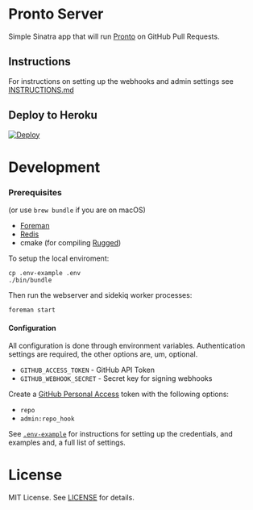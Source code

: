 # Pronto Server

Simple Sinatra app that will run [Pronto](https://github.com/prontolabs/pronto) on GitHub Pull Requests.

## Instructions

For instructions on setting up the webhooks and admin settings see [INSTRUCTIONS.md](INSTRUCTIONS.md)


## Deploy to Heroku

[![Deploy](https://www.herokucdn.com/deploy/button.png)](https://heroku.com/deploy)

# Development

### Prerequisites

(or use `brew bundle` if you are on macOS)

- [Foreman](https://github.com/ddollar/foreman)
- [Redis](https://redis.io)
- cmake (for compiling [Rugged](https://github.com/libgit2/rugged))

To setup the local enviroment:

```
cp .env-example .env
./bin/bundle
```

Then run the webserver and sidekiq worker processes:

```
foreman start
```

#### Configuration

All configuration is done through environment variables. Authentication settings are required, the other options are, um, optional.

- `GITHUB_ACCESS_TOKEN` - GitHub API Token
- `GITHUB_WEBHOOK_SECRET` - Secret key for signing webhooks

Create a [GitHub Personal Access](https://github.com/settings/tokens/new?description=Pronto%20Server) token with the following options:
- `repo`
- `admin:repo_hook`

See [`.env-example`](/.env-example) for instructions for setting up the credentials, and examples and, a full list of settings.

# License

MIT License. See [LICENSE](/LICENSE) for details.

